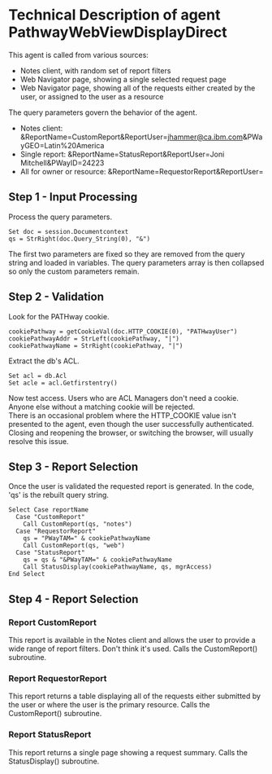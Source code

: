 # Technical Description of agent PathwayWebViewDisplayDirect

This agent is called from various sources:

* Notes client, with random set of report filters
* Web Navigator page, showing a single selected request page
* Web Navigator page, showing all of the requests either created by the user, or assigned to the user as a resource

The query parameters govern the behavior of the agent.

* Notes client: &ReportName=CustomReport&ReportUser=jhammer@ca.ibm.com&PWayGEO=Latin%20America
* Single report: &ReportName=StatusReport&ReportUser=Joni Mitchell&PWayID=24223
* All for owner or resource: &ReportName=RequestorReport&ReportUser=

## Step 1 - Input Processing

Process the query parameters.

```
Set doc = session.Documentcontext
qs = StrRight(doc.Query_String(0), "&")
```

The first two parameters are fixed so they are removed from the query string and loaded in variables.  The query parameters array is then collapsed so only the custom parameters remain.

## Step 2 - Validation

Look for the PATHway cookie.

```
cookiePathway = getCookieVal(doc.HTTP_COOKIE(0), "PATHwayUser")
cookiePathwayAddr = StrLeft(cookiePathway, "|")
cookiePathwayName = StrRight(cookiePathway, "|")
```

Extract the db's ACL.

```
Set acl = db.Acl
Set acle = acl.Getfirstentry()
```

Now test access.  Users who are ACL Managers don't need a cookie.  Anyone else without a matching cookie will be rejected.  
There is an occasional problem where the HTTP_COOKIE value isn't presented to the agent, even though the user successfully authenticated.  Closing and reopening the browser, or switching the browser, will usually resolve this issue.

## Step 3 - Report Selection

Once the user is validated the requested report is generated.  In the code, 'qs' is the rebuilt query string.

```
Select Case reportName
  Case "CustomReport"
    Call CustomReport(qs, "notes")    
  Case "RequestorReport"
    qs = "PWayTAM=" & cookiePathwayName
    Call CustomReport(qs, "web")
  Case "StatusReport"
    qs = qs & "&PWayTAM=" & cookiePathwayName
    Call StatusDisplay(cookiePathwayName, qs, mgrAccess)
End Select
```

## Step 4 - Report Selection

### Report CustomReport

This report is available in the Notes client and allows the user to provide a wide range of report filters.  Don't think it's used.
Calls the CustomReport() subroutine.

### Report RequestorReport

This report returns a table displaying all of the requests either submitted by the user or where the user is the primary resource.
Calls the CustomReport() subroutine.

### Report StatusReport

This report returns a single page showing a request summary.
Calls the StatusDisplay() subroutine.
